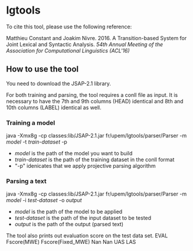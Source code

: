 # lgtools

To cite this tool, please use the following reference:

Matthieu Constant and Joakim Nivre. 2016. A Transition-based System for Joint Lexical and Syntactic Analysis. *54th Annual Meeting of the Association for Computational Linguistics (ACL'16)*


## How to use the tool

You need to download the JSAP-2.1 library.

For both training and parsing, the tool requires a conll file as input.
It is necessary to have the 7th and 9th columns (HEAD) identical and 8th and 10th columns (LABEL) identical as well.


### Training  a model

java -Xmx8g -cp classes:lib/JSAP-2.1.jar fr/upem/lgtools/parser/Parser -m _model_ -t _train-dataset_ -p

- _model_ is the path of the model you want to build
- _train-dataset_ is the path of the training dataset in the conll format
- "-p" idenicates that we apply projective parsing algorithm

### Parsing a text

java -Xmx8g -cp classes:lib/JSAP-2.1.jar fr/upem/lgtools/parser/Parser -m _model_ -i _test-dataset_ -o _output_

- _model_ is the path of the model to be applied
- _test-dataset_ is the path of the input dataset to be tested
- _output_ is the path of the output (parsed text)


The tool also prints out evaluation score on the test data set.
EVAL Fscore(MWE) Fscore(Fixed_MWE) Nan Nan UAS LAS

